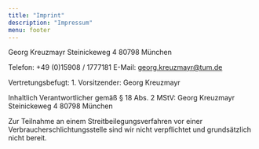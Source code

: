 ```yaml
---
title: "Imprint"
description: "Impressum"
menu: footer
---
```


Georg Kreuzmayr
Steinickeweg 4
80798 München

Telefon: +49 (0)15908 / 1777181
E-Mail: georg.kreuzmayr@tum.de

Vertretungsbefugt: 1. Vorsitzender: Georg Kreuzmayr

Inhaltlich Verantwortlicher gemäß § 18 Abs. 2 MStV:
Georg Kreuzmayr
Steinickeweg 4
80798 München

Zur Teilnahme an einem Streitbeilegungsverfahren vor einer Verbraucherschlichtungsstelle sind wir nicht verpflichtet und grundsätzlich nicht bereit.

